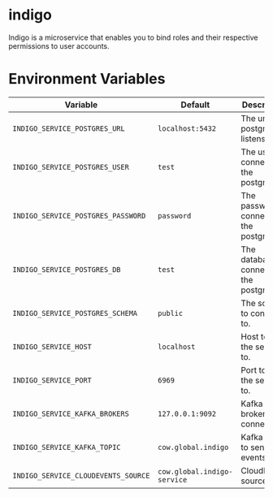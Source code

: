 # indigo

Indigo is a microservice that enables you to bind roles and their respective permissions to user accounts.

# Environment Variables

| Variable | Default | Description |
| -------- | ------- | ----------- |
| `INDIGO_SERVICE_POSTGRES_URL` | `localhost:5432` | The url the postgres listens to. |
| `INDIGO_SERVICE_POSTGRES_USER` | `test` | The user to connect to the postgres. |
| `INDIGO_SERVICE_POSTGRES_PASSWORD` | `password` | The password to connect to the postgres. |
| `INDIGO_SERVICE_POSTGRES_DB` | `test` | The database to connect to the postgres. |
| `INDIGO_SERVICE_POSTGRES_SCHEMA` | `public` | The schema to connect to. |
| `INDIGO_SERVICE_HOST` | `localhost` | Host to bind the service to. |
| `INDIGO_SERVICE_PORT` | `6969` | Port to bind the service to. |
| `INDIGO_SERVICE_KAFKA_BROKERS` | `127.0.0.1:9092` | Kafka brokers to connect to. |
| `INDIGO_SERVICE_KAFKA_TOPIC` | `cow.global.indigo` | Kafka topic to send events to. |
| `INDIGO_SERVICE_CLOUDEVENTS_SOURCE` | `cow.global.indigo-service` | CloudEvents source uri. |